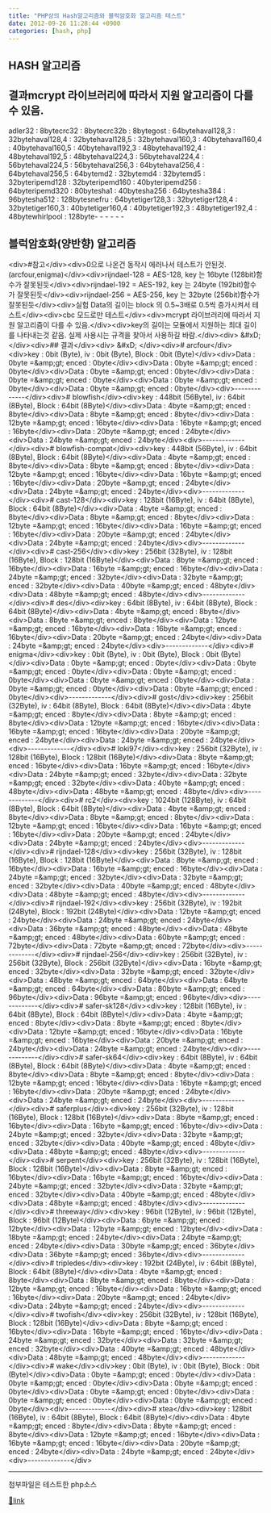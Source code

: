 ```yaml
---
title: "PHP상의 Hash알고리즘와 블럭암호화 알고리즘 테스트"
date: 2012-09-26 11:28:44 +0900
categories: [hash, php]
---
```


HASH 알고리즘
---------

  
## 결과mcrypt 라이브러리에 따라서 지원 알고리즘이 다를 수 있음.  
adler32 : 8bytecrc32 : 8bytecrc32b : 8bytegost : 64bytehaval128,3 : 32bytehaval128,4 : 32bytehaval128,5 : 32bytehaval160,3 : 40bytehaval160,4 : 40bytehaval160,5 : 40bytehaval192,3 : 48bytehaval192,4 : 48bytehaval192,5 : 48bytehaval224,3 : 56bytehaval224,4 : 56bytehaval224,5 : 56bytehaval256,3 : 64bytehaval256,4 : 64bytehaval256,5 : 64bytemd2 : 32bytemd4 : 32bytemd5 : 32byteripemd128 : 32byteripemd160 : 40byteripemd256 : 64byteripemd320 : 80bytesha1 : 40bytesha256 : 64bytesha384 : 96bytesha512 : 128bytesnefru : 64bytetiger128,3 : 32bytetiger128,4 : 32bytetiger160,3 : 40bytetiger160,4 : 40bytetiger192,3 : 48bytetiger192,4 : 48bytewhirlpool : 128byte- - - - - -

블럭암호화(양반향) 알고리즘
---------------

&lt;div&gt;#참고&lt;/div&gt;&lt;div&gt;0으로 나온건 동작시 에러나서 테스트가 안된것.(arcfour,enigma)&lt;/div&gt;&lt;div&gt;rijndael-128 = AES-128, key 는 16byte (128bit)함수가 잘못된듯&lt;/div&gt;&lt;div&gt;rijndael-192 = AES-192, key 는 24byte (192bit)함수가 잘못된듯&lt;/div&gt;&lt;div&gt;rijndael-256 = AES-256, key 는 32byte (256bit)함수가 잘못된듯&lt;/div&gt;&lt;div&gt;실험 Data의 길이는 block 의 0.5~3배로 0.5씩 증가시켜서 테스트&lt;/div&gt;&lt;div&gt;cbc 모드로만 테스트&lt;/div&gt;&lt;div&gt;mcrypt 라이브러리에 따라서 지원 알고리즘이 다를 수 있음.&lt;/div&gt;&lt;div&gt;key의 길이는 모듈에서 지원하는 최대 길이를 나타내는것 같음. 실제 사용시는 규격을 찾아서 사용하길 바람.&lt;/div&gt;&lt;div&gt;  &amp;#xD;
&lt;/div&gt;&lt;div&gt;## 결과&lt;/div&gt;&lt;div&gt;  &amp;#xD;
&lt;/div&gt;&lt;div&gt;# arcfour&lt;/div&gt;&lt;div&gt;key : 0bit (Byte), iv : 0bit (Byte), Block : 0bit (Byte)&lt;/div&gt;&lt;div&gt;Data : 0byte =&amp;amp;gt; enced : 0byte&lt;/div&gt;&lt;div&gt;Data : 0byte =&amp;amp;gt; enced : 0byte&lt;/div&gt;&lt;div&gt;Data : 0byte =&amp;amp;gt; enced : 0byte&lt;/div&gt;&lt;div&gt;Data : 0byte =&amp;amp;gt; enced : 0byte&lt;/div&gt;&lt;div&gt;Data : 0byte =&amp;amp;gt; enced : 0byte&lt;/div&gt;&lt;div&gt;Data : 0byte =&amp;amp;gt; enced : 0byte&lt;/div&gt;&lt;div&gt;-------------&lt;/div&gt;&lt;div&gt;# blowfish&lt;/div&gt;&lt;div&gt;key : 448bit (56Byte), iv : 64bit (8Byte), Block : 64bit (8Byte)&lt;/div&gt;&lt;div&gt;Data : 4byte =&amp;amp;gt; enced : 8byte&lt;/div&gt;&lt;div&gt;Data : 8byte =&amp;amp;gt; enced : 8byte&lt;/div&gt;&lt;div&gt;Data : 12byte =&amp;amp;gt; enced : 16byte&lt;/div&gt;&lt;div&gt;Data : 16byte =&amp;amp;gt; enced : 16byte&lt;/div&gt;&lt;div&gt;Data : 20byte =&amp;amp;gt; enced : 24byte&lt;/div&gt;&lt;div&gt;Data : 24byte =&amp;amp;gt; enced : 24byte&lt;/div&gt;&lt;div&gt;-------------&lt;/div&gt;&lt;div&gt;# blowfish-compat&lt;/div&gt;&lt;div&gt;key : 448bit (56Byte), iv : 64bit (8Byte), Block : 64bit (8Byte)&lt;/div&gt;&lt;div&gt;Data : 4byte =&amp;amp;gt; enced : 8byte&lt;/div&gt;&lt;div&gt;Data : 8byte =&amp;amp;gt; enced : 8byte&lt;/div&gt;&lt;div&gt;Data : 12byte =&amp;amp;gt; enced : 16byte&lt;/div&gt;&lt;div&gt;Data : 16byte =&amp;amp;gt; enced : 16byte&lt;/div&gt;&lt;div&gt;Data : 20byte =&amp;amp;gt; enced : 24byte&lt;/div&gt;&lt;div&gt;Data : 24byte =&amp;amp;gt; enced : 24byte&lt;/div&gt;&lt;div&gt;-------------&lt;/div&gt;&lt;div&gt;# cast-128&lt;/div&gt;&lt;div&gt;key : 128bit (16Byte), iv : 64bit (8Byte), Block : 64bit (8Byte)&lt;/div&gt;&lt;div&gt;Data : 4byte =&amp;amp;gt; enced : 8byte&lt;/div&gt;&lt;div&gt;Data : 8byte =&amp;amp;gt; enced : 8byte&lt;/div&gt;&lt;div&gt;Data : 12byte =&amp;amp;gt; enced : 16byte&lt;/div&gt;&lt;div&gt;Data : 16byte =&amp;amp;gt; enced : 16byte&lt;/div&gt;&lt;div&gt;Data : 20byte =&amp;amp;gt; enced : 24byte&lt;/div&gt;&lt;div&gt;Data : 24byte =&amp;amp;gt; enced : 24byte&lt;/div&gt;&lt;div&gt;-------------&lt;/div&gt;&lt;div&gt;# cast-256&lt;/div&gt;&lt;div&gt;key : 256bit (32Byte), iv : 128bit (16Byte), Block : 128bit (16Byte)&lt;/div&gt;&lt;div&gt;Data : 8byte =&amp;amp;gt; enced : 16byte&lt;/div&gt;&lt;div&gt;Data : 16byte =&amp;amp;gt; enced : 16byte&lt;/div&gt;&lt;div&gt;Data : 24byte =&amp;amp;gt; enced : 32byte&lt;/div&gt;&lt;div&gt;Data : 32byte =&amp;amp;gt; enced : 32byte&lt;/div&gt;&lt;div&gt;Data : 40byte =&amp;amp;gt; enced : 48byte&lt;/div&gt;&lt;div&gt;Data : 48byte =&amp;amp;gt; enced : 48byte&lt;/div&gt;&lt;div&gt;-------------&lt;/div&gt;&lt;div&gt;# des&lt;/div&gt;&lt;div&gt;key : 64bit (8Byte), iv : 64bit (8Byte), Block : 64bit (8Byte)&lt;/div&gt;&lt;div&gt;Data : 4byte =&amp;amp;gt; enced : 8byte&lt;/div&gt;&lt;div&gt;Data : 8byte =&amp;amp;gt; enced : 8byte&lt;/div&gt;&lt;div&gt;Data : 12byte =&amp;amp;gt; enced : 16byte&lt;/div&gt;&lt;div&gt;Data : 16byte =&amp;amp;gt; enced : 16byte&lt;/div&gt;&lt;div&gt;Data : 20byte =&amp;amp;gt; enced : 24byte&lt;/div&gt;&lt;div&gt;Data : 24byte =&amp;amp;gt; enced : 24byte&lt;/div&gt;&lt;div&gt;-------------&lt;/div&gt;&lt;div&gt;# enigma&lt;/div&gt;&lt;div&gt;key : 0bit (Byte), iv : 0bit (Byte), Block : 0bit (Byte)&lt;/div&gt;&lt;div&gt;Data : 0byte =&amp;amp;gt; enced : 0byte&lt;/div&gt;&lt;div&gt;Data : 0byte =&amp;amp;gt; enced : 0byte&lt;/div&gt;&lt;div&gt;Data : 0byte =&amp;amp;gt; enced : 0byte&lt;/div&gt;&lt;div&gt;Data : 0byte =&amp;amp;gt; enced : 0byte&lt;/div&gt;&lt;div&gt;Data : 0byte =&amp;amp;gt; enced : 0byte&lt;/div&gt;&lt;div&gt;Data : 0byte =&amp;amp;gt; enced : 0byte&lt;/div&gt;&lt;div&gt;-------------&lt;/div&gt;&lt;div&gt;# gost&lt;/div&gt;&lt;div&gt;key : 256bit (32Byte), iv : 64bit (8Byte), Block : 64bit (8Byte)&lt;/div&gt;&lt;div&gt;Data : 4byte =&amp;amp;gt; enced : 8byte&lt;/div&gt;&lt;div&gt;Data : 8byte =&amp;amp;gt; enced : 8byte&lt;/div&gt;&lt;div&gt;Data : 12byte =&amp;amp;gt; enced : 16byte&lt;/div&gt;&lt;div&gt;Data : 16byte =&amp;amp;gt; enced : 16byte&lt;/div&gt;&lt;div&gt;Data : 20byte =&amp;amp;gt; enced : 24byte&lt;/div&gt;&lt;div&gt;Data : 24byte =&amp;amp;gt; enced : 24byte&lt;/div&gt;&lt;div&gt;-------------&lt;/div&gt;&lt;div&gt;# loki97&lt;/div&gt;&lt;div&gt;key : 256bit (32Byte), iv : 128bit (16Byte), Block : 128bit (16Byte)&lt;/div&gt;&lt;div&gt;Data : 8byte =&amp;amp;gt; enced : 16byte&lt;/div&gt;&lt;div&gt;Data : 16byte =&amp;amp;gt; enced : 16byte&lt;/div&gt;&lt;div&gt;Data : 24byte =&amp;amp;gt; enced : 32byte&lt;/div&gt;&lt;div&gt;Data : 32byte =&amp;amp;gt; enced : 32byte&lt;/div&gt;&lt;div&gt;Data : 40byte =&amp;amp;gt; enced : 48byte&lt;/div&gt;&lt;div&gt;Data : 48byte =&amp;amp;gt; enced : 48byte&lt;/div&gt;&lt;div&gt;-------------&lt;/div&gt;&lt;div&gt;# rc2&lt;/div&gt;&lt;div&gt;key : 1024bit (128Byte), iv : 64bit (8Byte), Block : 64bit (8Byte)&lt;/div&gt;&lt;div&gt;Data : 4byte =&amp;amp;gt; enced : 8byte&lt;/div&gt;&lt;div&gt;Data : 8byte =&amp;amp;gt; enced : 8byte&lt;/div&gt;&lt;div&gt;Data : 12byte =&amp;amp;gt; enced : 16byte&lt;/div&gt;&lt;div&gt;Data : 16byte =&amp;amp;gt; enced : 16byte&lt;/div&gt;&lt;div&gt;Data : 20byte =&amp;amp;gt; enced : 24byte&lt;/div&gt;&lt;div&gt;Data : 24byte =&amp;amp;gt; enced : 24byte&lt;/div&gt;&lt;div&gt;-------------&lt;/div&gt;&lt;div&gt;# rijndael-128&lt;/div&gt;&lt;div&gt;key : 256bit (32Byte), iv : 128bit (16Byte), Block : 128bit (16Byte)&lt;/div&gt;&lt;div&gt;Data : 8byte =&amp;amp;gt; enced : 16byte&lt;/div&gt;&lt;div&gt;Data : 16byte =&amp;amp;gt; enced : 16byte&lt;/div&gt;&lt;div&gt;Data : 24byte =&amp;amp;gt; enced : 32byte&lt;/div&gt;&lt;div&gt;Data : 32byte =&amp;amp;gt; enced : 32byte&lt;/div&gt;&lt;div&gt;Data : 40byte =&amp;amp;gt; enced : 48byte&lt;/div&gt;&lt;div&gt;Data : 48byte =&amp;amp;gt; enced : 48byte&lt;/div&gt;&lt;div&gt;-------------&lt;/div&gt;&lt;div&gt;# rijndael-192&lt;/div&gt;&lt;div&gt;key : 256bit (32Byte), iv : 192bit (24Byte), Block : 192bit (24Byte)&lt;/div&gt;&lt;div&gt;Data : 12byte =&amp;amp;gt; enced : 24byte&lt;/div&gt;&lt;div&gt;Data : 24byte =&amp;amp;gt; enced : 24byte&lt;/div&gt;&lt;div&gt;Data : 36byte =&amp;amp;gt; enced : 48byte&lt;/div&gt;&lt;div&gt;Data : 48byte =&amp;amp;gt; enced : 48byte&lt;/div&gt;&lt;div&gt;Data : 60byte =&amp;amp;gt; enced : 72byte&lt;/div&gt;&lt;div&gt;Data : 72byte =&amp;amp;gt; enced : 72byte&lt;/div&gt;&lt;div&gt;-------------&lt;/div&gt;&lt;div&gt;# rijndael-256&lt;/div&gt;&lt;div&gt;key : 256bit (32Byte), iv : 256bit (32Byte), Block : 256bit (32Byte)&lt;/div&gt;&lt;div&gt;Data : 16byte =&amp;amp;gt; enced : 32byte&lt;/div&gt;&lt;div&gt;Data : 32byte =&amp;amp;gt; enced : 32byte&lt;/div&gt;&lt;div&gt;Data : 48byte =&amp;amp;gt; enced : 64byte&lt;/div&gt;&lt;div&gt;Data : 64byte =&amp;amp;gt; enced : 64byte&lt;/div&gt;&lt;div&gt;Data : 80byte =&amp;amp;gt; enced : 96byte&lt;/div&gt;&lt;div&gt;Data : 96byte =&amp;amp;gt; enced : 96byte&lt;/div&gt;&lt;div&gt;-------------&lt;/div&gt;&lt;div&gt;# safer-sk128&lt;/div&gt;&lt;div&gt;key : 128bit (16Byte), iv : 64bit (8Byte), Block : 64bit (8Byte)&lt;/div&gt;&lt;div&gt;Data : 4byte =&amp;amp;gt; enced : 8byte&lt;/div&gt;&lt;div&gt;Data : 8byte =&amp;amp;gt; enced : 8byte&lt;/div&gt;&lt;div&gt;Data : 12byte =&amp;amp;gt; enced : 16byte&lt;/div&gt;&lt;div&gt;Data : 16byte =&amp;amp;gt; enced : 16byte&lt;/div&gt;&lt;div&gt;Data : 20byte =&amp;amp;gt; enced : 24byte&lt;/div&gt;&lt;div&gt;Data : 24byte =&amp;amp;gt; enced : 24byte&lt;/div&gt;&lt;div&gt;-------------&lt;/div&gt;&lt;div&gt;# safer-sk64&lt;/div&gt;&lt;div&gt;key : 64bit (8Byte), iv : 64bit (8Byte), Block : 64bit (8Byte)&lt;/div&gt;&lt;div&gt;Data : 4byte =&amp;amp;gt; enced : 8byte&lt;/div&gt;&lt;div&gt;Data : 8byte =&amp;amp;gt; enced : 8byte&lt;/div&gt;&lt;div&gt;Data : 12byte =&amp;amp;gt; enced : 16byte&lt;/div&gt;&lt;div&gt;Data : 16byte =&amp;amp;gt; enced : 16byte&lt;/div&gt;&lt;div&gt;Data : 20byte =&amp;amp;gt; enced : 24byte&lt;/div&gt;&lt;div&gt;Data : 24byte =&amp;amp;gt; enced : 24byte&lt;/div&gt;&lt;div&gt;-------------&lt;/div&gt;&lt;div&gt;# saferplus&lt;/div&gt;&lt;div&gt;key : 256bit (32Byte), iv : 128bit (16Byte), Block : 128bit (16Byte)&lt;/div&gt;&lt;div&gt;Data : 8byte =&amp;amp;gt; enced : 16byte&lt;/div&gt;&lt;div&gt;Data : 16byte =&amp;amp;gt; enced : 16byte&lt;/div&gt;&lt;div&gt;Data : 24byte =&amp;amp;gt; enced : 32byte&lt;/div&gt;&lt;div&gt;Data : 32byte =&amp;amp;gt; enced : 32byte&lt;/div&gt;&lt;div&gt;Data : 40byte =&amp;amp;gt; enced : 48byte&lt;/div&gt;&lt;div&gt;Data : 48byte =&amp;amp;gt; enced : 48byte&lt;/div&gt;&lt;div&gt;-------------&lt;/div&gt;&lt;div&gt;# serpent&lt;/div&gt;&lt;div&gt;key : 256bit (32Byte), iv : 128bit (16Byte), Block : 128bit (16Byte)&lt;/div&gt;&lt;div&gt;Data : 8byte =&amp;amp;gt; enced : 16byte&lt;/div&gt;&lt;div&gt;Data : 16byte =&amp;amp;gt; enced : 16byte&lt;/div&gt;&lt;div&gt;Data : 24byte =&amp;amp;gt; enced : 32byte&lt;/div&gt;&lt;div&gt;Data : 32byte =&amp;amp;gt; enced : 32byte&lt;/div&gt;&lt;div&gt;Data : 40byte =&amp;amp;gt; enced : 48byte&lt;/div&gt;&lt;div&gt;Data : 48byte =&amp;amp;gt; enced : 48byte&lt;/div&gt;&lt;div&gt;-------------&lt;/div&gt;&lt;div&gt;# threeway&lt;/div&gt;&lt;div&gt;key : 96bit (12Byte), iv : 96bit (12Byte), Block : 96bit (12Byte)&lt;/div&gt;&lt;div&gt;Data : 6byte =&amp;amp;gt; enced : 12byte&lt;/div&gt;&lt;div&gt;Data : 12byte =&amp;amp;gt; enced : 12byte&lt;/div&gt;&lt;div&gt;Data : 18byte =&amp;amp;gt; enced : 24byte&lt;/div&gt;&lt;div&gt;Data : 24byte =&amp;amp;gt; enced : 24byte&lt;/div&gt;&lt;div&gt;Data : 30byte =&amp;amp;gt; enced : 36byte&lt;/div&gt;&lt;div&gt;Data : 36byte =&amp;amp;gt; enced : 36byte&lt;/div&gt;&lt;div&gt;-------------&lt;/div&gt;&lt;div&gt;# tripledes&lt;/div&gt;&lt;div&gt;key : 192bit (24Byte), iv : 64bit (8Byte), Block : 64bit (8Byte)&lt;/div&gt;&lt;div&gt;Data : 4byte =&amp;amp;gt; enced : 8byte&lt;/div&gt;&lt;div&gt;Data : 8byte =&amp;amp;gt; enced : 8byte&lt;/div&gt;&lt;div&gt;Data : 12byte =&amp;amp;gt; enced : 16byte&lt;/div&gt;&lt;div&gt;Data : 16byte =&amp;amp;gt; enced : 16byte&lt;/div&gt;&lt;div&gt;Data : 20byte =&amp;amp;gt; enced : 24byte&lt;/div&gt;&lt;div&gt;Data : 24byte =&amp;amp;gt; enced : 24byte&lt;/div&gt;&lt;div&gt;-------------&lt;/div&gt;&lt;div&gt;# twofish&lt;/div&gt;&lt;div&gt;key : 256bit (32Byte), iv : 128bit (16Byte), Block : 128bit (16Byte)&lt;/div&gt;&lt;div&gt;Data : 8byte =&amp;amp;gt; enced : 16byte&lt;/div&gt;&lt;div&gt;Data : 16byte =&amp;amp;gt; enced : 16byte&lt;/div&gt;&lt;div&gt;Data : 24byte =&amp;amp;gt; enced : 32byte&lt;/div&gt;&lt;div&gt;Data : 32byte =&amp;amp;gt; enced : 32byte&lt;/div&gt;&lt;div&gt;Data : 40byte =&amp;amp;gt; enced : 48byte&lt;/div&gt;&lt;div&gt;Data : 48byte =&amp;amp;gt; enced : 48byte&lt;/div&gt;&lt;div&gt;-------------&lt;/div&gt;&lt;div&gt;# wake&lt;/div&gt;&lt;div&gt;key : 0bit (Byte), iv : 0bit (Byte), Block : 0bit (Byte)&lt;/div&gt;&lt;div&gt;Data : 0byte =&amp;amp;gt; enced : 0byte&lt;/div&gt;&lt;div&gt;Data : 0byte =&amp;amp;gt; enced : 0byte&lt;/div&gt;&lt;div&gt;Data : 0byte =&amp;amp;gt; enced : 0byte&lt;/div&gt;&lt;div&gt;Data : 0byte =&amp;amp;gt; enced : 0byte&lt;/div&gt;&lt;div&gt;Data : 0byte =&amp;amp;gt; enced : 0byte&lt;/div&gt;&lt;div&gt;Data : 0byte =&amp;amp;gt; enced : 0byte&lt;/div&gt;&lt;div&gt;-------------&lt;/div&gt;&lt;div&gt;# xtea&lt;/div&gt;&lt;div&gt;key : 128bit (16Byte), iv : 64bit (8Byte), Block : 64bit (8Byte)&lt;/div&gt;&lt;div&gt;Data : 4byte =&amp;amp;gt; enced : 8byte&lt;/div&gt;&lt;div&gt;Data : 8byte =&amp;amp;gt; enced : 8byte&lt;/div&gt;&lt;div&gt;Data : 12byte =&amp;amp;gt; enced : 16byte&lt;/div&gt;&lt;div&gt;Data : 16byte =&amp;amp;gt; enced : 16byte&lt;/div&gt;&lt;div&gt;Data : 20byte =&amp;amp;gt; enced : 24byte&lt;/div&gt;&lt;div&gt;Data : 24byte =&amp;amp;gt; enced : 24byte&lt;/div&gt;&lt;div&gt;-------------&lt;/div&gt;  
- - - - - -

첨부파일은 테스트한 php소스


[🔗link](http://www.mins01.com/mh/tech/read/802)
